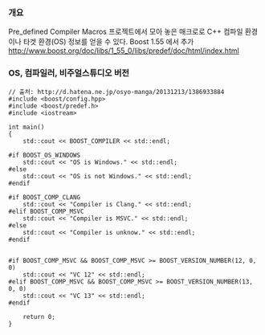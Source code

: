 ### 개요
Pre_defined Compiler Macros 프로젝트에서 모아 놓은 매크로로 C++ 컴파일 환경이나 타겟 환경(OS) 정보를 얻을 수 있다.
Boost 1.55 에서 추가
http://www.boost.org/doc/libs/1_55_0/libs/predef/doc/html/index.html


### OS, 컴파일러, 비주얼스튜디오 버전
```
// 출처: http://d.hatena.ne.jp/osyo-manga/20131213/1386933884
#include <boost/config.hpp>
#include <boost/predef.h>
#include <iostream>

int main()
{
	std::cout << BOOST_COMPILER << std::endl;

#if BOOST_OS_WINDOWS
	std::cout << "OS is Windows." << std::endl;
#else
	std::cout << "OS is not Windows." << std::endl;
#endif

#if BOOST_COMP_CLANG
	std::cout << "Compiler is Clang." << std::endl;
#elif BOOST_COMP_MSVC
	std::cout << "Compiler is MSVC." << std::endl;
#else
	std::cout << "Compiler is unknow." << std::endl;
#endif


#if BOOST_COMP_MSVC && BOOST_COMP_MSVC >= BOOST_VERSION_NUMBER(12, 0, 0)
	std::cout << "VC 12" << std::endl;
#elif BOOST_COMP_MSVC && BOOST_COMP_MSVC >= BOOST_VERSION_NUMBER(13, 0, 0)
	std::cout << "VC 13" << std::endl;
#endif

	return 0;
}
```
